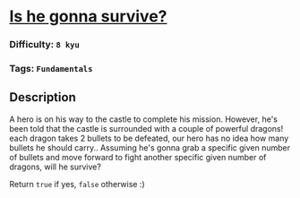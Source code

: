 # [Is he gonna survive?](https://www.codewars.com/kata/59ca8246d751df55cc00014c)

### Difficulty: `8 kyu`

### Tags: `Fundamentals`

## Description

A hero is on his way to the castle to complete his mission. However, he's been told that the castle is surrounded with a couple of powerful dragons! each dragon takes 2 bullets to be defeated, our hero has no idea how many bullets he should carry.. Assuming he's gonna grab a specific given number of bullets and move forward to fight another specific given number of dragons, will he survive?

Return `true` if yes, `false` otherwise :)
